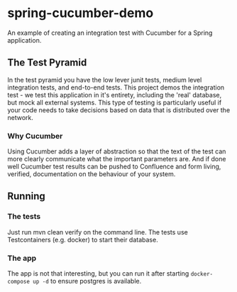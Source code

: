 # spring-cucumber-demo

An example of creating an integration test with Cucumber for a Spring application.

## The Test Pyramid

In the test pyramid you have the low lever junit tests, medium level integration tests, and end-to-end tests.
This project demos the integration test - we test this application in it's entirety, including the 'real' database, 
but mock all external systems. This type of testing is particularly useful if your code needs to take decisions based 
on data that is distributed over the network. 

### Why Cucumber

Using Cucumber adds a layer of abstraction so that the text of the test can more clearly communicate 
what the important parameters are. And if done well Cucumber test results can be pushed to Confluence 
and form living, verified, documentation on the behaviour of your system.


## Running

### The tests
Just run mvn clean verify on the command line. The tests use Testcontainers (e.g. docker) to start their database.

### The app
The app is not that interesting, but you can run it after starting `docker-compose up -d` to ensure postgres is available.